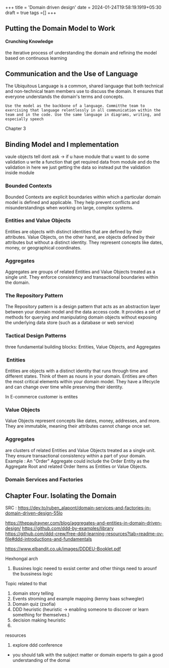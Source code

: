 +++
title = 'Domain driven design'
date = 2024-01-24T19:58:19.1919+05:30
draft = true
tags =[]
+++ 


## Putting the Domain Model to Work

#### Crunching Knowledge

the iterative process of understanding the domain and refining the model based on continuous learning

## Communication and the Use of Language

The Ubiquitous Language is a common, shared language that both technical and non-technical team members use to discuss the domain. It ensures that everyone understands the domain's terms and concepts.

`Use the model as the backbone of a language. Committhe team to exercising that language relentlessly in all communication within the team and in the code. Use the same language in diagrams, writing, and especially speech`


Chapter 3 
## Binding Model and I mplementation





vaule objects
tell dont ask -> if u have module that u want to do some validation u write a function that get required data from module and do the validation in here we just getting the data so  instead put the validation inside module



### **Bounded Contexts**

Bounded Contexts are explicit boundaries within which a particular domain model is defined and applicable. They help prevent conflicts and misunderstandings when working on large, complex systems.

### **Entities and Value Objects**

Entities are objects with distinct identities that are defined by their attributes. Value Objects, on the other hand, are objects defined by their attributes but without a distinct identity. They represent concepts like dates, money, or geographical coordinates.

### **Aggregates**

Aggregates are groups of related Entities and Value Objects treated as a single unit. They enforce consistency and transactional boundaries within the domain.

### The Repository Pattern

The Repository pattern is a design pattern that acts as an abstraction layer between your domain model and the data access code. It provides a set of methods for querying and manipulating domain objects without exposing the underlying data store (such as a database or web service)


### Tactical Design Patterns

three fundamental building blocks: Entities, Value Objects, and Aggregates

###  **Entities**

Entities are objects with a distinct identity that runs through time and different states. Think of them as nouns in your domain. Entities are often the most critical elements within your domain model. They have a lifecycle and can change over time while preserving their identity.

In E-commerce customer is entites

### **Value Objects**

Value Objects represent concepts like dates, money, addresses, and more. They are immutable, meaning their attributes cannot change once set.

### **Aggregates**

are clusters of related Entities and Value Objects treated as a single unit. They ensure transactional consistency within a part of your domain. 
Example : An "Order" Aggregate could include the Order Entity as the Aggregate Root and related Order Items as Entities or Value Objects.


### Domain Services and Factories


## Chapter Four. Isolating the Domain


SRC : https://dev.to/ruben_alapont/domain-services-and-factories-in-domain-driven-design-55lo




https://thepaulrayner.com/blog/aggregates-and-entities-in-domain-driven-design/
https://github.com/ddd-by-examples/library
https://github.com/ddd-crew/free-ddd-learning-resources?tab=readme-ov-file#ddd-introductions-and-fundamentals

https://www.elbandit.co.uk/images/DDDEU-Booklet.pdf







Hexhongal arch
1. Bussines logic neeed to exsist center and other things need to arounf the bussiness logic








Topic related to that 
1. domain story telling
2. Events stroming and example mapping (kenny baas schwegler)
3. Domain quiz (zsofia)
4. DDD heuristic (heuristic -> enabling someone to discover or learn something for themselves.)
5. decision making heuristic 
6. 





resources
1. explore ddd conference





- you should talk with the subject matter or domain experts to gain a good understanding of the domai